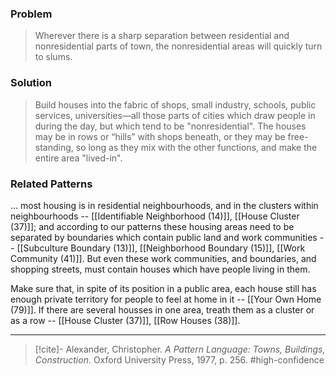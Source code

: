 ### Problem
>Wherever there is a sharp separation between residential and nonresidential parts of town, the nonresidential areas will quickly turn to slums.

### Solution
>Build houses into the fabric of shops, small industry, schools, public services, universities—all those parts of cities which draw people in during the day, but which tend to be "nonresidential". The houses may be in rows or “hills” with shops beneath, or they may be free-standing, so long as they mix with the other functions, and make the entire area "lived-in".

### Related Patterns
... most housing is in residential neighbourhoods, and in the clusters within neighbourhoods -- [[Identifiable Neighborhood (14)]], [[House Cluster (37)]]; and according to our patterns these housing areas need to be separated by boundaries which contain public land and work communities -- [[Subculture Boundary (13)]], [[Neighborhood Boundary (15)]], [[Work Community (41)]]. But even these work communities, and boundaries, and shopping streets, must contain houses which have people living in them.

Make sure that, in spite of its position in a public area, each house still has enough private territory for people to feel at home in it -- [[Your Own Home (79)]]. If there are several housses in one area, treath them as a cluster or as a row -- [[House Cluster (37)]], [[Row Houses (38)]].

---

> [!cite]- Alexander, Christopher. _A Pattern Language: Towns, Buildings, Construction_. Oxford University Press, 1977, p. 256.
> #high-confidence 